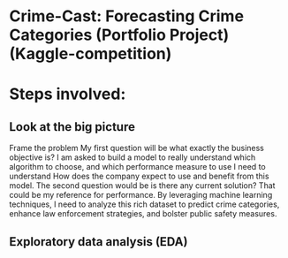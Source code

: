 # Crime-Cast: Forecasting Crime Categories (Portfolio Project) (Kaggle-competition)

# Steps involved:
## Look at the big picture
Frame the problem
My first question will be what exactly the business objective is? I am asked to build a model to really understand which algorithm to choose, and which performance measure to use I need to understand How does the company expect to use and benefit from this model.
The second question would be is there any current solution? That could be my reference for performance.
By leveraging machine learning techniques, I need to analyze this rich dataset to predict crime categories, enhance law enforcement strategies, and bolster public safety measures.

## Exploratory data analysis (EDA)
